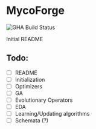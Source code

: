 # MycoForge

![GHA Build Status](https://github.com/kpindur/mycoforge/actions/workflows/main.yml/badge.svg)

Initial README

## Todo:
- [ ] README
- [ ] Initialization
- [ ] Optimizers
 - [ ] GA
  - [ ] Evolutionary Operators
 - [ ] EDA
  - [ ] Learning/Updating algorithms
- [ ] Schemata (?)
